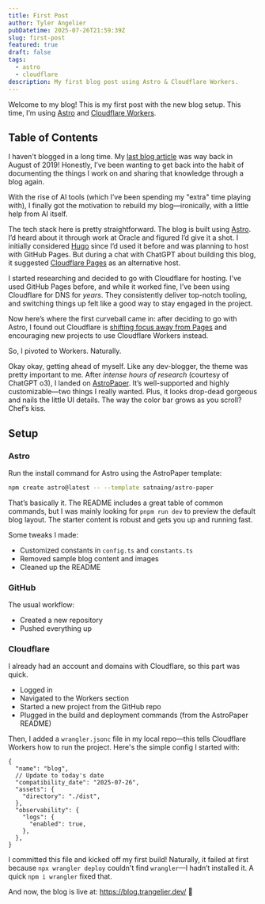 ```yaml
---
title: First Post
author: Tyler Angelier
pubDatetime: 2025-07-26T21:59:39Z
slug: first-post
featured: true
draft: false
tags:
  - astro
  - cloudflare
description: My first blog post using Astro & Cloudflare Workers.
---
```


Welcome to my blog! This is my first post with the new blog setup. This time, I’m using [Astro](https://astro.build) and [Cloudflare Workers](https://workers.cloudflare.com/).

## Table of Contents

I haven't blogged in a long time. My [last blog article](https://medium.com/@tylerangelier/oracle-pipelined-table-functions-part-one-99696c95e60b) was way back in August of 2019! Honestly, I’ve been wanting to get back into the habit of documenting the things I work on and sharing that knowledge through a blog again.

With the rise of AI tools (which I’ve been spending my "extra" time playing with), I finally got the motivation to rebuild my blog—ironically, with a little help from AI itself.

The tech stack here is pretty straightforward. The blog is built using [Astro](https://astro.build). I’d heard about it through work at Oracle and figured I’d give it a shot. I initially considered [Hugo](https://gohugo.io/) since I’d used it before and was planning to host with GitHub Pages. But during a chat with ChatGPT about building this blog, it suggested [Cloudflare Pages](https://pages.cloudflare.com/) as an alternative host.

I started researching and decided to go with Cloudflare for hosting. I've used GitHub Pages before, and while it worked fine, I’ve been using Cloudflare for DNS for _years_. They consistently deliver top-notch tooling, and switching things up felt like a good way to stay engaged in the project.

Now here’s where the first curveball came in: after deciding to go with Astro, I found out Cloudflare is [shifting focus away from Pages](https://developers.cloudflare.com/workers/static-assets/migration-guides/migrate-from-pages/) and encouraging new projects to use Cloudflare Workers instead.

So, I pivoted to Workers. Naturally.

Okay okay, getting ahead of myself. Like any dev-blogger, the theme was pretty important to me. After _intense hours of research_ (courtesy of ChatGPT o3), I landed on [AstroPaper](https://github.com/satnaing/astro-paper). It’s well-supported and highly customizable—two things I really wanted. Plus, it looks drop-dead gorgeous and nails the little UI details. The way the color bar grows as you scroll? Chef’s kiss.

## Setup

### Astro

Run the install command for Astro using the AstroPaper template:

```bash
npm create astro@latest -- --template satnaing/astro-paper
```

That’s basically it. The README includes a great table of common commands, but I was mainly looking for `pnpm run dev` to preview the default blog layout. The starter content is robust and gets you up and running fast.

Some tweaks I made:

- Customized constants in `config.ts` and `constants.ts`
- Removed sample blog content and images
- Cleaned up the README

### GitHub

The usual workflow:

- Created a new repository
- Pushed everything up

### Cloudflare

I already had an account and domains with Cloudflare, so this part was quick.

- Logged in
- Navigated to the Workers section
- Started a new project from the GitHub repo
- Plugged in the build and deployment commands (from the AstroPaper README)

Then, I added a `wrangler.jsonc` file in my local repo—this tells Cloudflare Workers how to run the project. Here's the simple config I started with:

```jsonc
{
  "name": "blog",
  // Update to today's date
  "compatibility_date": "2025-07-26",
  "assets": {
    "directory": "./dist",
  },
  "observability": {
    "logs": {
      "enabled": true,
    },
  },
}
```

I committed this file and kicked off my first build! Naturally, it failed at first because `npx wrangler deploy` couldn't find `wrangler`—I hadn’t installed it. A quick `npm i wrangler` fixed that.

And now, the blog is live at: https://blog.trangelier.dev/ 🎉
